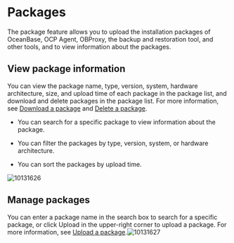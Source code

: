 Packages 
=============================

The package feature allows you to upload the installation packages of OceanBase, OCP Agent, OBProxy, the backup and restoration tool, and other tools, and to view information about the packages. 

View package information 
---------------------------------------------

You can view the package name, type, version, system, hardware architecture, size, and upload time of each package in the package list, and download and delete packages in the package list. For more information, see [Download a package](../700.manage-software-packages/200.download-the-software-package.md) and [Delete a package](../700.manage-software-packages/300.delete-software-packages.md). 

* You can search for a specific package to view information about the package.

  

* You can filter the packages by type, version, system, or hardware architecture.

  

* You can sort the packages by upload time.

  




![10131626](https://help-static-aliyun-doc.aliyuncs.com/assets/img/en-US/1614306461/p338371.png)

Manage packages 
------------------------------------

You can enter a package name in the search box to search for a specific package, or click Upload in the upper-right corner to upload a package. For more information, see [Upload a package](../700.manage-software-packages/100.upload-a-software-package.md).![10131627](https://help-static-aliyun-doc.aliyuncs.com/assets/img/en-US/1614306461/p338373.png)
